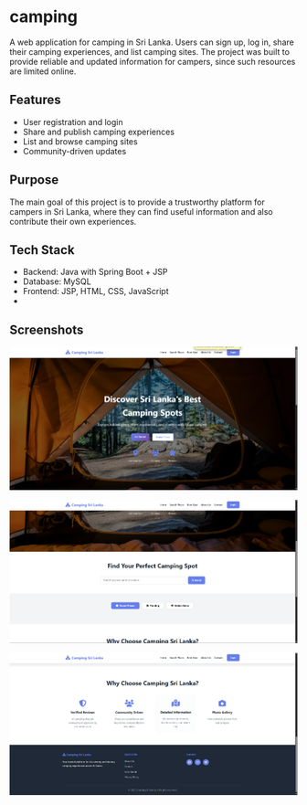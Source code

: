 # camping
A web application for camping in Sri Lanka. Users can sign up, log in, share their camping experiences, and list camping sites. The project was built to provide reliable and updated information for campers, since such resources are limited online.

## Features
- User registration and login  
- Share and publish camping experiences  
- List and browse camping sites  
- Community-driven updates  

## Purpose
The main goal of this project is to provide a trustworthy platform for campers in Sri Lanka, where they can find useful information and also contribute their own experiences.  

## Tech Stack
- Backend: Java with Spring Boot + JSP  
- Database: MySQL  
- Frontend: JSP, HTML, CSS, JavaScript
- 
## Screenshots

![Screenshot 1](https://github.com/Chamidu2k04/camping.chamidu.me/blob/main/Screenshots/Screenshot%202025-10-03%20170858.png)

![Screenshot 2](https://github.com/Chamidu2k04/camping.chamidu.me/blob/main/Screenshots/Screenshot%202025-10-03%20170907.png)

![Screenshot 3](https://github.com/Chamidu2k04/camping.chamidu.me/blob/main/Screenshots/Screenshot%202025-10-03%20170912.png)
